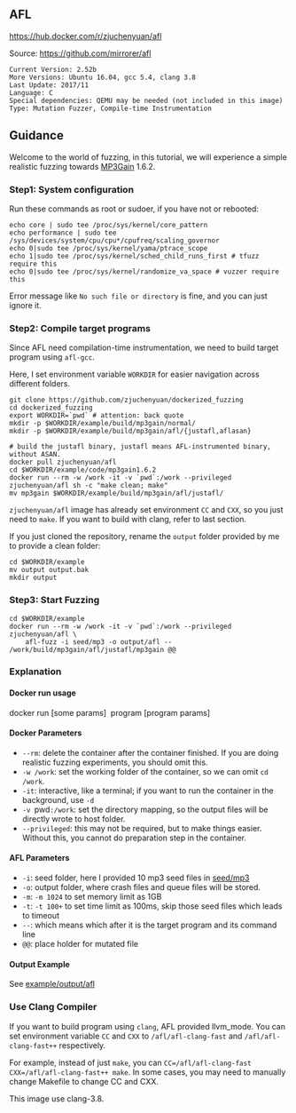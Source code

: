 ## AFL

https://hub.docker.com/r/zjuchenyuan/afl

Source: https://github.com/mirrorer/afl

```
Current Version: 2.52b
More Versions: Ubuntu 16.04, gcc 5.4, clang 3.8
Last Update: 2017/11
Language: C
Special dependencies: QEMU may be needed (not included in this image)
Type: Mutation Fuzzer, Compile-time Instrumentation
```

## Guidance

Welcome to the world of fuzzing, in this tutorial, we will experience a simple realistic fuzzing towards [MP3Gain](http://mp3gain.sourceforge.net/) 1.6.2.

### Step1: System configuration

Run these commands as root or sudoer, if you have not or rebooted:

```
echo core | sudo tee /proc/sys/kernel/core_pattern
echo performance | sudo tee /sys/devices/system/cpu/cpu*/cpufreq/scaling_governor
echo 0|sudo tee /proc/sys/kernel/yama/ptrace_scope
echo 1|sudo tee /proc/sys/kernel/sched_child_runs_first # tfuzz require this
echo 0|sudo tee /proc/sys/kernel/randomize_va_space # vuzzer require this
```

Error message like `No such file or directory` is fine, and you can just ignore it.

### Step2: Compile target programs

Since AFL need compilation-time instrumentation, we need to build target program using `afl-gcc`.

Here, I set environment variable `WORKDIR` for easier navigation across different folders.

```
git clone https://github.com/zjuchenyuan/dockerized_fuzzing
cd dockerized_fuzzing
export WORKDIR=`pwd` # attention: back quote
mkdir -p $WORKDIR/example/build/mp3gain/normal/
mkdir -p $WORKDIR/example/build/mp3gain/afl/{justafl,aflasan}

# build the justafl binary, justafl means AFL-instrumented binary, without ASAN.
docker pull zjuchenyuan/afl
cd $WORKDIR/example/code/mp3gain1.6.2
docker run --rm -w /work -it -v `pwd`:/work --privileged zjuchenyuan/afl sh -c "make clean; make"
mv mp3gain $WORKDIR/example/build/mp3gain/afl/justafl/
```

`zjuchenyuan/afl` image has already set environment `CC` and `CXX`, so you just need to `make`. If you want to build with clang, refer to last section.

If you just cloned the repository, rename the `output` folder provided by me to provide a clean folder:

```
cd $WORKDIR/example
mv output output.bak
mkdir output
```

### Step3: Start Fuzzing

```
cd $WORKDIR/example
docker run --rm -w /work -it -v `pwd`:/work --privileged zjuchenyuan/afl \
    afl-fuzz -i seed/mp3 -o output/afl -- /work/build/mp3gain/afl/justafl/mp3gain @@
```

### Explanation

#### Docker run usage

docker run [some params] <image name> program [program params]

#### Docker Parameters

- `--rm`: delete the container after the container finished. If you are doing realistic fuzzing experiments, you should omit this.
- `-w /work`: set the working folder of the container, so we can omit `cd /work`.
- `-it`: interactive, like a terminal; if you want to run the container in the background, use `-d`
- `-v `pwd`:/work`: set the directory mapping, so the output files will be directly wrote to host folder.
- `--privileged`: this may not be required, but to make things easier. Without this, you cannot do preparation step in the container.

#### AFL Parameters

- `-i`: seed folder, here I provided 10 mp3 seed files in [seed/mp3](https://github.com/zjuchenyuan/dockerized_fuzzing/tree/master/example/seed/mp3)
- `-o`: output folder, where crash files and queue files will be stored.
- `-m`: `-m 1024` to set memory limit as 1GB
- `-t`: `-t 100+` to set time limit as 100ms, skip those seed files which leads to timeout
- `--`: which means which after it is the target program and its command line
- `@@`: place holder for mutated file

#### Output Example

See [example/output/afl](https://github.com/zjuchenyuan/dockerized_fuzzing/tree/master/example/output/afl)

### Use Clang Compiler

If you want to build program using `clang`, AFL provided llvm_mode. You can set environment variable `CC` and `CXX` to `/afl/afl-clang-fast` and `/afl/afl-clang-fast++` respectively.

For example, instead of just `make`, you can `CC=/afl/afl-clang-fast CXX=/afl/afl-clang-fast++ make`. In some cases, you may need to manually change Makefile to change CC and CXX.

This image use clang-3.8.